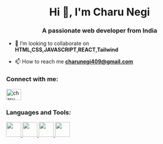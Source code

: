 <h1 align="center">Hi 👋, I'm Charu Negi</h1>
<h3 align="center">A passionate web developer from India</h3>

- 👯 I’m looking to collaborate on **HTML,CSS,JAVASCRIPT,REACT,Tailwind**

- 📫 How to reach me **charunegi409@gmail.com**

<h3 align="left">Connect with me:</h3>
<p align="left">
<a href="https://instagram.com/charu_negi21" target="blank"><img align="center" src="https://raw.githubusercontent.com/rahuldkjain/github-profile-readme-generator/master/src/images/icons/Social/instagram.svg" alt="charu_negi21" height="30" width="40" /></a>
</p>

<h3 align="left">Languages and Tools:</h3>
<p align="left"> <a href="https://www.mysql.com/"> <img src="https://upload.wikimedia.org/wikipedia/commons/thumb/6/61/HTML5_logo_and_wordmark.svg/800px-HTML5_logo_and_wordmark.svg.png" width="40" height="40"/> </a> <a href="https://www.microsoft.com/en-us/power-platform/products/power-bi"> <img src="https://encrypted-tbn0.gstatic.com/images?q=tbn:ANd9GcQq15kdLZEWHPSQuhn3y4YqfX8cIBbcsA8FXw&s"width="40" height="40"/> </a> <a href="https://www.python.org/"> <img src="https://upload.wikimedia.org/wikipedia/commons/thumb/9/99/Unofficial_JavaScript_logo_2.svg/1200px-Unofficial_JavaScript_logo_2.svg.png" width="40" height="40"/> </a> <a href="https://www.microsoft.com/en-in/microsoft-365/excel"> <img src="https://upload.wikimedia.org/wikipedia/commons/thumb/a/a7/React-icon.svg/640px-React-icon.svg.png" width="40" height="40"/> </a>  </p>
